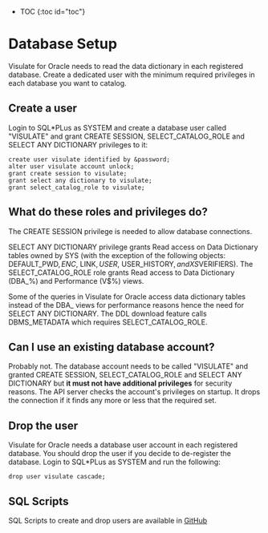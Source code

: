 * TOC
{:toc id="toc"}

# Database Setup
Visulate for Oracle needs to read the data dictionary in each registered database. Create a dedicated user with the minimum required privileges in each database you want to catalog.

## Create a user
Login to SQL*PLus as SYSTEM and create a database user called "VISULATE" and grant CREATE SESSION, SELECT_CATALOG_ROLE and SELECT ANY DICTIONARY privileges to it:
```
create user visulate identified by &password;
alter user visulate account unlock;
grant create session to visulate;
grant select any dictionary to visulate;
grant select_catalog_role to visulate;
```

## What do these roles and privileges do?
The CREATE SESSION privilege is needed to allow database connections.

SELECT ANY DICTIONARY privilege grants Read access on Data Dictionary tables owned by SYS (with the exception of the following objects: DEFAULT_PWD$, ENC$, LINK$, USER$, USER_HISTORY$, and XS$VERIFIERS).  The SELECT_CATALOG_ROLE role grants Read access to Data Dictionary (DBA_%) and Performance (V$%) views.

Some of the queries in Visulate for Oracle access data dictionary tables instead of the DBA_ views for performance reasons hence the need for SELECT ANY DICTIONARY.  The DDL download feature calls DBMS_METADATA which requires SELECT_CATALOG_ROLE.

## Can I use an existing database account?
 Probably not. The database account needs to be called "VISULATE" and granted CREATE SESSION, SELECT_CATALOG_ROLE and SELECT ANY DICTIONARY but **it must not have additional privileges** for security reasons. The API server checks the account's privileges on startup. It drops the connection if it finds any more or less that the required set.

## Drop the user
Visulate for Oracle needs a database user account in each registered database. You should drop the user if you decide to de-register the database. Login to SQL*PLus as SYSTEM and run the following:
```
drop user visulate cascade;
```

## SQL Scripts
SQL Scripts to create and drop users are available in [GitHub](https://github.com/visulate/visulate-for-oracle/tree/master/api-server/database-setup)